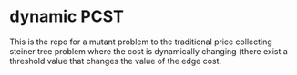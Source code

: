 # dynamic PCST
This is the repo for a mutant problem to the traditional price collecting steiner tree problem where the cost is dynamically changing (there exist a threshold value that changes the value of the edge cost. 
